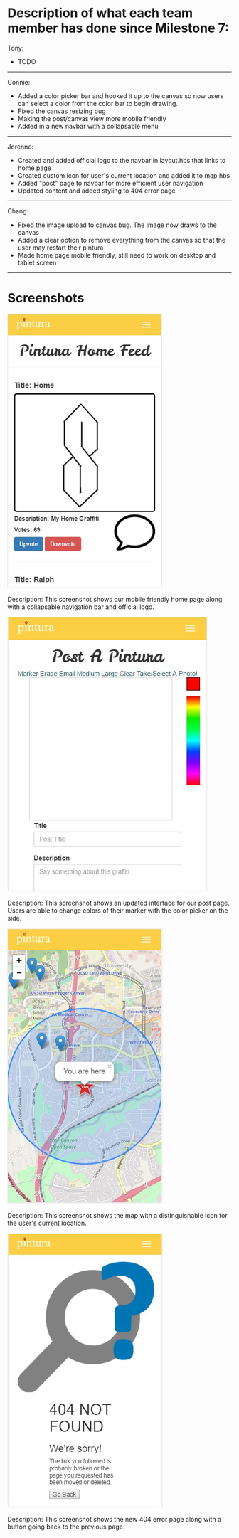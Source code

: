# Description of what each team member has done since Milestone 7:

Tony:
- TODO

---

Connie:
- Added a color picker bar and hooked it up to the canvas so now users can select a color from the color bar
 to begin drawing. 
- Fixed the canvas resizing bug
- Making the post/canvas view more mobile friendly
- Added in a new navbar with a collapsable menu

---

Jorenne:
- Created and added official logo to the navbar in layout.hbs that links to home page
- Created custom icon for user's current location and added it to map.hbs
- Added "post" page to navbar for more efficient user navigation
- Updated content and added styling to 404 error page

---

Chang:
- Fixed the image upload to canvas bug. The image now draws to the canvas
- Added a clear option to remove everything from the canvas so that the user may restart their pintura
- Made home page mobile friendly, still need to work on desktop and tablet screen

---

# Screenshots 

![alt tag](/images/milestone9_1.JPG)

Description: This screenshot shows our mobile friendly home page along with a collapsable navigation bar and official logo.


![alt tag](/images/milestone9_2.JPG)

Description: This screenshot shows an updated interface for our post page. Users are able to change colors of their marker with the color picker on the side.


![alt tag](/images/milestone9_3.JPG)

Description: This screenshot shows the map with a distinguishable icon for the user's current location. 


![alt tag](/images/milestone9_4.JPG)

Description: This screenshot shows the new 404 error page along with a button going back to the previous page.
